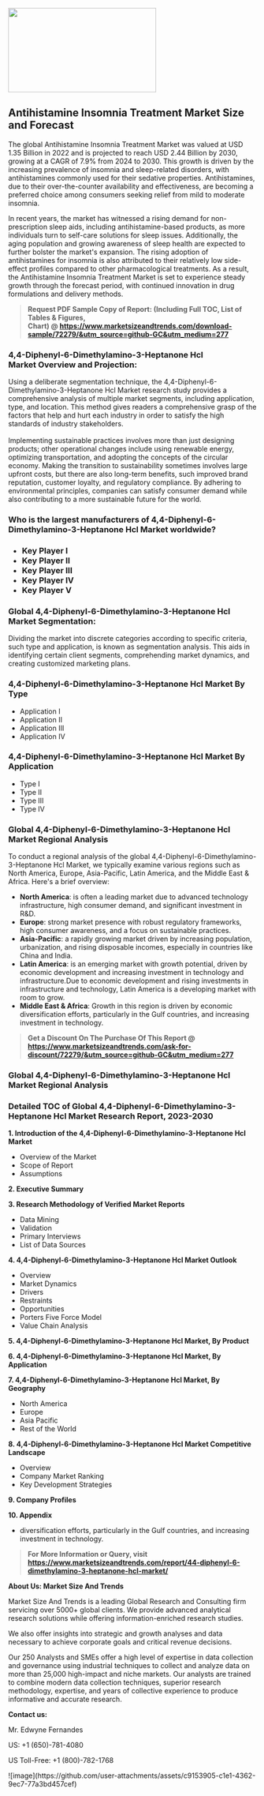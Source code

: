 <p><img class="alignnone size-medium wp-image-20088" src="https://ffe5etoiles.com/wp-content/uploads/2024/12/MST1-300x171.png" alt="" width="300" height="171" /></p><h2>Antihistamine Insomnia Treatment Market Size and Forecast</h2><p>The global Antihistamine Insomnia Treatment Market was valued at USD 1.35 Billion in 2022 and is projected to reach USD 2.44 Billion by 2030, growing at a CAGR of 7.9% from 2024 to 2030. This growth is driven by the increasing prevalence of insomnia and sleep-related disorders, with antihistamines commonly used for their sedative properties. Antihistamines, due to their over-the-counter availability and effectiveness, are becoming a preferred choice among consumers seeking relief from mild to moderate insomnia.</p><p>In recent years, the market has witnessed a rising demand for non-prescription sleep aids, including antihistamine-based products, as more individuals turn to self-care solutions for sleep issues. Additionally, the aging population and growing awareness of sleep health are expected to further bolster the market's expansion. The rising adoption of antihistamines for insomnia is also attributed to their relatively low side-effect profiles compared to other pharmacological treatments. As a result, the Antihistamine Insomnia Treatment Market is set to experience steady growth through the forecast period, with continued innovation in drug formulations and delivery methods.</p></p><blockquote id="" class=""><strong>Request PDF Sample Copy of Report: (Including Full TOC, List of Tables &amp; Figures, Chart)&nbsp;@&nbsp;<strong><a href="https://www.marketsizeandtrends.com/download-sample/72279/&utm_source=github-GC&utm_medium=277" target="_blank">https://www.marketsizeandtrends.com/download-sample/72279/&utm_source=github-GC&utm_medium=277</a></strong></strong></blockquote><h3 id="" class="">4,4-Diphenyl-6-Dimethylamino-3-Heptanone Hcl Market&nbsp;Overview and Projection:</h3><p id="" class="">Using a deliberate segmentation technique, the 4,4-Diphenyl-6-Dimethylamino-3-Heptanone Hcl Market research study provides a comprehensive analysis of multiple market segments, including application, type, and location. This method gives readers a comprehensive grasp of the factors that help and hurt each industry in order to satisfy the high standards of industry stakeholders. <br /> <br />Implementing sustainable practices involves more than just designing products; other operational changes include using renewable energy, optimizing transportation, and adopting the concepts of the circular economy. Making the transition to sustainability sometimes involves large upfront costs, but there are also long-term benefits, such improved brand reputation, customer loyalty, and regulatory compliance. By adhering to environmental principles, companies can satisfy consumer demand while also contributing to a more sustainable future for the world.</p><h3 id="" class="">Who is the largest manufacturers of&nbsp;4,4-Diphenyl-6-Dimethylamino-3-Heptanone Hcl Market worldwide?</h3><h3 class=""><p><ul><li>Key Player I </li><li> Key Player II </li><li> Key Player III </li><li> Key Player IV </li><li> Key Player V</li></ul></p></h3><h3 id="" class="">Global&nbsp;4,4-Diphenyl-6-Dimethylamino-3-Heptanone Hcl Market Segmentation:</h3><p id="" class="">Dividing the market into discrete categories according to specific criteria, such type and application, is known as segmentation analysis. This aids in identifying certain client segments, comprehending market dynamics, and creating customized marketing plans.</p><h3 id="" class="">4,4-Diphenyl-6-Dimethylamino-3-Heptanone Hcl Market&nbsp;By Type</h3><p><p><ul><li>Application I</li><li> Application II</li><li> Application III</li><li> Application IV</p></li></ul></p></p><h3 id="" class="">4,4-Diphenyl-6-Dimethylamino-3-Heptanone Hcl Market&nbsp;By Application</h3><p class=""><p><ul><li>Type I</li><li> Type II</li><li> Type III</li><li> Type IV</li></ul></p></p><h3 id="" class="">Global 4,4-Diphenyl-6-Dimethylamino-3-Heptanone Hcl Market Regional Analysis</h3><p id="" class="">To conduct a regional analysis of the global 4,4-Diphenyl-6-Dimethylamino-3-Heptanone Hcl Market, we typically examine various regions such as North America, Europe, Asia-Pacific, Latin America, and the Middle East &amp; Africa. Here's a brief overview:</p><ul><li><strong>North America</strong>: is often a leading market due to advanced technology infrastructure, high consumer demand, and significant investment in R&amp;D.</li><li><strong>Europe</strong>: strong market presence with robust regulatory frameworks, high consumer awareness, and a focus on sustainable practices.</li><li><strong>Asia-Pacific</strong>: a rapidly growing market driven by increasing population, urbanization, and rising disposable incomes, especially in countries like China and India.</li><li><strong>Latin America</strong>: is an emerging market with growth potential, driven by economic development and increasing investment in technology and infrastructure.Due to economic development and rising investments in infrastructure and technology, Latin America is a developing market with room to grow.</li><li><strong>Middle East &amp; Africa</strong>: Growth in this region is driven by economic diversification efforts, particularly in the Gulf countries, and increasing investment in technology.</li></ul><blockquote id="" class=""><strong>Get a Discount On The Purchase Of This Report @ <strong><a href="https://www.marketsizeandtrends.com/ask-for-discount/72279/&utm_source=github-GC&utm_medium=277" target="_blank">https://www.marketsizeandtrends.com/ask-for-discount/72279/&utm_source=github-GC&utm_medium=277</a></strong></strong></blockquote><h3 id="" class="">Global 4,4-Diphenyl-6-Dimethylamino-3-Heptanone Hcl Market Regional Analysis</h3><h3 id="" class="">Detailed TOC of Global 4,4-Diphenyl-6-Dimethylamino-3-Heptanone Hcl Market Research Report, 2023-2030</h3><p id="" class=""><strong>1. Introduction of the 4,4-Diphenyl-6-Dimethylamino-3-Heptanone Hcl Market</strong></p><ul><li>Overview of the Market</li><li>Scope of Report</li><li>Assumptions</li></ul><p id="" class=""><strong>2. Executive Summary</strong></p><p id="" class=""><strong>3. Research Methodology of Verified Market Reports</strong></p><ul><li>Data Mining</li><li>Validation</li><li>Primary Interviews</li><li>List of Data Sources</li></ul><p id="" class=""><strong>4. 4,4-Diphenyl-6-Dimethylamino-3-Heptanone Hcl Market Outlook</strong></p><ul><li>Overview</li><li>Market Dynamics</li><li>Drivers</li><li>Restraints</li><li>Opportunities</li><li>Porters Five Force Model</li><li>Value Chain Analysis</li></ul><p id="" class=""><strong>5. 4,4-Diphenyl-6-Dimethylamino-3-Heptanone Hcl Market, By Product</strong></p><p id="" class=""><strong>6. 4,4-Diphenyl-6-Dimethylamino-3-Heptanone Hcl Market, By Application</strong></p><p id="" class=""><strong>7. 4,4-Diphenyl-6-Dimethylamino-3-Heptanone Hcl Market, By Geography</strong></p><ul><li>North America</li><li>Europe</li><li>Asia Pacific</li><li>Rest of the World</li></ul><p id="" class=""><strong>8. 4,4-Diphenyl-6-Dimethylamino-3-Heptanone Hcl Market Competitive Landscape</strong></p><ul><li>Overview</li><li>Company Market Ranking</li><li>Key Development Strategies</li></ul><p id="" class=""><strong>9. Company Profiles</strong></p><p id="" class=""><strong>10. Appendix</strong></p><ul><li>diversification efforts, particularly in the Gulf countries, and increasing investment in technology.</li></ul><blockquote id="" class=""><strong>For More Information or Query, visit <strong><strong><a href="https://www.marketsizeandtrends.com/report/44-diphenyl-6-dimethylamino-3-heptanone-hcl-market/" target="_blank">https://www.marketsizeandtrends.com/report/44-diphenyl-6-dimethylamino-3-heptanone-hcl-market/</a></strong></strong></strong></blockquote><p id="" class=""><strong>About Us: Market Size And Trends</strong></p><p id="" class="">Market Size And Trends is a leading Global Research and Consulting firm servicing over 5000+ global clients. We provide advanced analytical research solutions while offering information-enriched research studies.</p><p id="" class="">We also offer insights into strategic and growth analyses and data necessary to achieve corporate goals and critical revenue decisions.</p><p id="" class="">Our 250 Analysts and SMEs offer a high level of expertise in data collection and governance using industrial techniques to collect and analyze data on more than 25,000 high-impact and niche markets. Our analysts are trained to combine modern data collection techniques, superior research methodology, expertise, and years of collective experience to produce informative and accurate research.</p><p id="" class=""><strong>Contact us:</strong></p><p id="" class="">Mr. Edwyne Fernandes</p><p id="" class="">US: +1 (650)-781-4080</p><p id="" class="">US Toll-Free: +1 (800)-782-1768</p>
![image](https://github.com/user-attachments/assets/c9153905-c1e1-4362-9ec7-77a3bd457cef)
